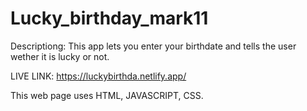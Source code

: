 # Lucky_birthday_mark11
Descriptiong: This app lets you enter your birthdate and tells the user wether it is lucky or not. 

LIVE LINK: https://luckybirthda.netlify.app/

This web page uses HTML, JAVASCRIPT, CSS.



